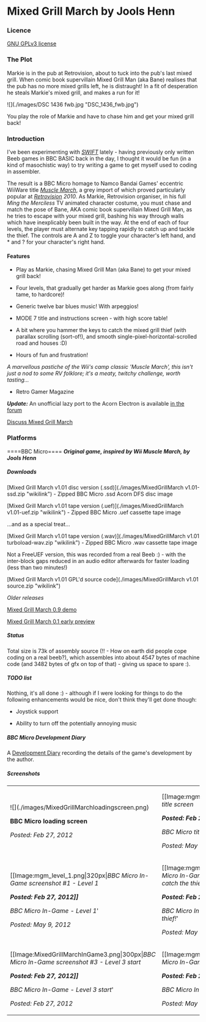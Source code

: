 # Mixed Grill March by Jools Henn

### Licence

[GNU GPLv3 license](http://en.wikipedia.org/wiki/GNU_General_Public_License)

### The Plot

Markie is in the pub at Retrovision, about to tuck into the pub's last mixed grill. When comic book supervillain Mixed Grill Man (aka Bane) realises that the pub has no more mixed grills left, he is distraught! In a fit of desperation he steals Markie's mixed grill, and makes a run for it!

![](./images/DSC 1436 fwb.jpg "DSC_1436_fwb.jpg")

You play the role of Markie and have to chase him and get your mixed grill back!

### Introduction

I've been experimenting with *[SWIFT](SWIFT "wikilink")* lately - having previously only written Beeb games in BBC BASIC back in the day, I thought it would be fun (in a kind of masochistic way) to try writing a game to get myself used to coding in assembler.

The result is a BBC Micro homage to Namco Bandai Games' eccentric WiiWare title *[Muscle March](wikipedia:Muscle_March "wikilink")*, a grey import of which proved particularly popular at *[Retrovision](http://www.retrovision.org.uk/) 2010*. As Markie, Retrovision organiser, in his full *Ming the Merciless* TV animated character costume, you must chase and match the pose of Bane, AKA comic book supervillain Mixed Grill Man, as he tries to escape with your mixed grill, bashing his way through walls which have inexplicably been built in the way. At the end of each of four levels, the player must alternate key tapping rapidly to catch up and tackle the thief. The controls are A and Z to toggle your character's left hand, and \* and ? for your character's right hand.

#### Features

-   Play as Markie, chasing Mixed Grill Man (aka Bane) to get your mixed grill back!
-   Four levels, that gradually get harder as Markie goes along (from fairly tame, to hardcore)!
-   Generic twelve bar blues music! With arpeggios!
-   MODE 7 title and instructions screen - with high score table!
-   A bit where you hammer the keys to catch the mixed grill thief (with parallax scrolling (sort-of!), and smooth single-pixel-horizontal-scrolled road and houses :D)
-   Hours of fun and frustration!

*A marvellous pastiche of the Wii's camp classic 'Muscle March', this isn't just a nod to some RV folklore; it's a meaty, twitchy challenge, worth tasting...*

- Retro Gamer Magazine

***Update:*** An unofficial lazy port to the Acorn Electron is available [in the forum](http://www.retrosoftware.co.uk/forum/viewtopic.php?f=69&t=811)
[Discuss Mixed Grill March](http://www.retrosoftware.co.uk/forum/viewforum.php?f=69)

### Platforms

====BBC Micro==== ***Original game, inspired by Wii Muscle March, by Jools Henn***

##### Downloads

[Mixed Grill March v1.01 disc version (.ssd)](./images/MixedGrillMarch v1.01-ssd.zip "wikilink") - Zipped BBC Micro .ssd Acorn DFS disc image
[Mixed Grill March v1.01 tape version (.uef)](./images/MixedGrillMarch v1.01-uef.zip "wikilink") - Zipped BBC Micro .uef cassette tape image

...and as a special treat...

[Mixed Grill March v1.01 tape version (.wav)](./images/MixedGrillMarch v1.01 turboload-wav.zip "wikilink") - Zipped BBC Micro .wav cassette tape image

Not a FreeUEF version, this was recorded from a real Beeb :) - with the inter-block gaps reduced in an audio editor afterwards for faster loading (less than two minutes!)

[Mixed Grill March v1.01 GPL'd source code](./images/MixedGrillMarch v1.01 source.zip "wikilink")

*Older releases*
[Mixed Grill March 0.9 demo](http://www.retrosoftware.co.uk/forum/download/file.php?id=570)
[Mixed Grill March 0.1 early preview](./images/MixedGrillMarch-0.1.zip "wikilink")

##### Status

Total size is 73k of assembly source (!! - How on earth did people cope coding on a real beeb?), which assembles into about 4547 bytes of machine code (and 3482 bytes of gfx on top of that) - giving us space to spare :).

##### TODO list

Nothing, it's all done :) - although if I were looking for things to do the following enhancements would be nice, don't think they'll get done though:

-   Joystick support
-   Ability to turn off the potentially annoying music

##### BBC Micro Development Diary

A [Development Diary](MixedGrillMarchBBCMicroDiary "wikilink") recording the details of the game's development by the author.

##### Screenshots

<table>
<tbody>
<tr class="odd">
<td><p>![](./images/MixedGrillMarchloadingscreen.png)
<strong>BBC Micro loading screen</strong><br />
<em>Posted: Feb 27, 2012</em></p></td>
<td><p>[[Image:mgm_title.png|320px|<em>BBC Micro WIP title screen<strong><br />
<em>Posted: Feb 27, 2012</em>]]<br />
</strong>BBC Micro title screen</em>'<br />
<em>Posted: May 9, 2012</em></p></td>
</tr>
<tr class="even">
<td><p>[[Image:mgm_level_1.png|320px|<em>BBC Micro In-Game screenshot #1 - Level 1<strong><br />
<em>Posted: Feb 27, 2012</em>]]<br />
</strong>BBC Micro In-Game - Level 1</em>'<br />
<em>Posted: May 9, 2012</em></p></td>
<td><p>[[Image:mgm_level_1_waggle.png|320px|<em>BBC Micro In-Game screenshot #2 - Waggle to catch the thief!<strong><br />
<em>Posted: Feb 27, 2012</em>]]<br />
</strong>BBC Micro In-Game - Waggle to catch the thief!</em>'<br />
<em>Posted: May 9, 2012</em></p></td>
</tr>
<tr class="odd">
<td><p>[[Image:MixedGrillMarchInGame3.png|300px|<em>BBC Micro In-Game screenshot #3 - Level 3 start<strong><br />
<em>Posted: Feb 27, 2012</em>]]<br />
</strong>BBC Micro In-Game - Level 3 start</em>'<br />
<em>Posted: Feb 27, 2012</em></p></td>
<td><p>[[Image:mgm_level_2_ouch.png|320px|<em>BBC Micro In-Game screenshot #4 - CRUNCH!<strong><br />
<em>Posted: Feb 27, 2012</em>]]<br />
</strong>BBC Micro In-Game - CRUNCH!</em>'<br />
<em>Posted: May 9, 2012</em></p></td>
</tr>
</tbody>
</table>


